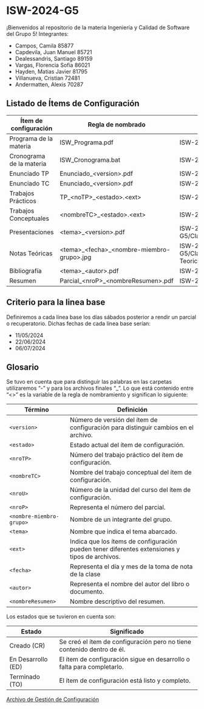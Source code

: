 # ISW-2024-G5
¡Bienvenidos al repositorio de la materia Ingeniería y Calidad de Software del Grupo 5!
Integrantes:
- Campos, Camila 85877
- Capdevila, Juan Manuel 85721
- Dealessandris, Santiago 89159
- Vargas, Florencia Sofia 86021
- Hayden, Matias Javier 81795
- Villanueva, Cristian 72481
- Andermatten, Alexis 70287


## Listado de Ítems de Configuración
| Ítem de configuración       | Regla de nombrado                  | Ubicación                                |
|-----------------------------|-----------------------------------|-----------------------------------------|
| Programa de la materia      | ISW_Programa.pdf                  | ISW-2024-G5/Materiales/Programa         |
| Cronograma de la materia    | ISW_Cronograma.bat                | ISW-2024-G5/Materiales                  |
| Enunciado TP                | Enunciado_\<version>.pdf          | ISW-2024-G5/Trabajos-Prácticos/TP_\<noTP>|
| Enunciado TC                | Enunciado_\<version>.pdf         | ISW-2024-G5/Trabajos-Conceptuales/\<nombreTC>|
| Trabajos Prácticos          | TP_\<noTP>_\<estado>.\<ext>          | ISW-2024-G5/Trabajos-Prácticos/\<noTP>   |
| Trabajos Conceptuales       | \<nombreTC>_\<estado>.\<ext>         | ISW-2024-G5/Trabajos-Conceptuales/\<nombreTC>|
| Presentaciones              | \<tema>_\<version>.pdf     | ISW-2024-G5/Clases/Teóricas/\<unidad>/\<grupo>/Presentaciones|
| Notas Teóricas              | \<tema>\_\<fecha>\_\<nombre-miembro-grupo>.jpg| ISW-2024-G5/Clases/Teóricas/\<unidad>/\<grupo>/Notas-Teoricas|
|Bibliografía|\<tema>\_\<autor>.pdf|ISW-2024-G5/Materiales/Bibliografía|
|Resumen|Parcial_\<nroP>\_\<nombreResumen>.pdf|ISW-2024-G5/Materiales/Resúmenes|

## Criterio para la linea base
Definiremos a cada línea base los días sábados posterior a rendir un parcial o recuperatorio.
Dichas fechas de cada línea base serían:
- 11/05/2024
- 22/06/2024
- 06/07/2024

## Glosario

Se tuvo en cuenta que para distinguir las palabras en las carpetas utilizaremos “-” y para los archivos finales “_”. Lo que está contenido entre “<>” es la variable de la regla de nombramiento y significan lo siguiente:

| Término                | Definición                                                                                                    |
|------------------------|---------------------------------------------------------------------------------------------------------------|
| `<version>`            | Número de versión del ítem de configuración para distinguir cambios en el archivo.                            |
| `<estado>`             | Estado actual del ítem de configuración.                                                                       |
| `<nroTP>`              | Número del trabajo práctico del ítem de configuración.                                            |
| `<nombreTC>`          | Nombre del trabajo conceptual del ítem de configuración.                                        |
| `<nroU>`               | Número de la unidad del curso del ítem de configuración.                                           |
| `<nroP>`               | Representa el número del parcial.                                                      |
| `<nombre-miembro-grupo>` | Nombre de un integrante del grupo.                                    |
| `<tema>`               | Nombre que indica el tema abarcado.                                                                 |
| `<ext>`                | Indica que los ítems de configuración pueden tener diferentes extensiones y tipos de archivos.              |
| `<fecha>`              | Representa el día y mes de la toma de nota de la clase                 |
| `<autor>`              | Representa el nombre del autor del libro o documento.                              |
| `<nombreResumen>`     | Nombre descriptivo del resumen.|


Los estados que se tuvieron en cuenta son:

| Estado          | Significado                                                   |
|-----------------|---------------------------------------------------------------|
| Creado (CR)     | Se creó el ítem de configuración pero no tiene contenido dentro de él.           |
| En Desarrollo (ED) | El ítem de configuración sigue en desarrollo o falta para completarlo.          |
| Terminado (TO) | El ítem de configuración está listo y completo.                                  |


[Archivo de Gestión de Configuración](Trabajos-Prácticos/TP-4/TP_4_TO.pdf)


